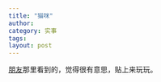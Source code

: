 ```yaml
---
title: "猫咪"
author:
category: 实事
tags: 
layout: post
---
```

<a href="http://pengyou.rijiben.org/node/1260">朋友</a>那里看到的，觉得很有意思，贴上来玩玩。

<script src="http://gmodules.com/ig/ifr?url=http://lsmith2004.googlepages.com/Maukie.xml&synd=open&w=330&h=400&title=Maukie&border=%23ffffff%7C0px%2C1px+solid+%23ffdd00%7C0px%2C2px+solid+%23ffdd33%7C0px%2C2px+solid+%23ffee99&output=js"></script>

